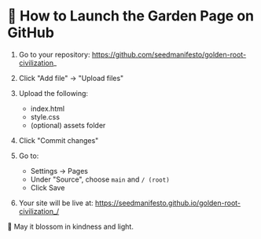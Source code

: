 
# 🌸 How to Launch the Garden Page on GitHub

1. Go to your repository: https://github.com/seedmanifesto/golden-root-civilization_

2. Click "Add file" → "Upload files"

3. Upload the following:
   - index.html
   - style.css
   - (optional) assets folder

4. Click "Commit changes"

5. Go to:
   - Settings → Pages
   - Under "Source", choose `main` and `/ (root)`
   - Click Save

6. Your site will be live at:
   https://seedmanifesto.github.io/golden-root-civilization_/

🌱 May it blossom in kindness and light.
